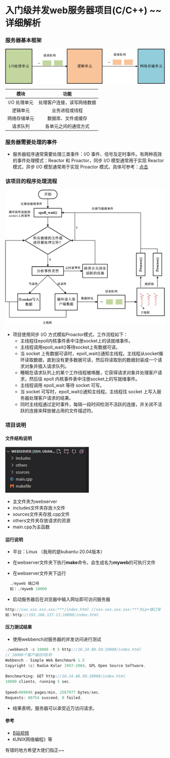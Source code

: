 # 入门级并发web服务器项目(C/C++)  ~~详细解析

### 服务器基本框架

![](https://github.com/XMULLT/IMG/raw/master/thread_img/服务器基本框架.jpg)

|     模块     |            功能            |
| :----------: | :------------------------: |
| I/O 处理单元 | 处理客户连接，读写网络数据 |
|   逻辑单元   |       业务进程或线程       |
| 网络存储单元 |     数据库、文件或缓存     |
|   请求队列   |    各单元之间的通信方式    |

### 服务器需要处理的事件

- 服务器程序通常需要处理三类事件：I/O 事件、信号及定时事件。有两种高效的事件处理模式：Reactor 和 Proactor，同步 I/O 模型通常用于实现 Reactor 模式，异步 I/O 模型通常用于实现 Proactor 模式。具体可参考：[点击](https://zhuanlan.zhihu.com/p/60189318)

### 该项目的程序处理流程

![](https://github.com/XMULLT/IMG/raw/master/thread_img/程序处理流程.jpg)

- 项目使用同步 I/O 方式模拟Proactor模式，工作流程如下： 
  - 主线程往epoll内核事件表中注册socket上的读就绪事件。
  - 主线程调用epoll_wait()等待socket上有数据可读。 
  - 当 socket 上有数据可读时，epoll_wait()通知主线程。主线程从socket循环读取数据，直到没有更多数据可读，然后将读取到的数据封装成一个请求对象并插入请求队列。 
  - 睡眠在请求队列上的某个工作线程被唤醒，它获得请求对象并处理客户请求，然后往 epoll 内核事件表中注册socket上的写就绪事件。 
  - 主线程调用 epoll_wait 等待 socket 可写。
  - 当 socket 可写时，epoll_wait()通知主线程。主线程往 socket 上写入服务器处理客户请求的结果。
  - 同时主线程通过定时事件，每隔一段时间检测不活跃的连接，并关闭不活跃的连接来释放被占用的文件描述符。

### 项目说明

#### 文件结构说明

![](https://github.com/XMULLT/IMG/raw/master/thread_img/文件夹结构图.jpg)

- 主文件夹为webserver
- includes文件夹存放.h文件
- sources文件夹存放.cpp文件
- others文件夹存放请求的资源
- main.cpp为主函数

#### 运行说明

- 平台：Linux （我用的是kubantu-20.04版本）

- 在webserver文件夹下执行**make**命令，会生成名为**myweb**的可执行文件

- 在webserver文件夹下运行

```c++
  ./myweb 端口号
  如：./myweb 10000
```

- 启动服务器后在浏览器中输入网址即可访问服务器

```c++
http://xxx.xxx.xxx.xxx:***/index.html //xxx.xxx.xxx.xxx:***为ip+端口号
如：http://192.168.137.11:10000/index.html
```

#### 压力测试结果

- 使用webbench对服务器的并发访问进行测试

```c++
./webbench -c 10000 -t 5 http://10.24.88.50:10000/index.html
// 10000个客户端访问5秒
Webbench - Simple Web Benchmark 1.5
Copyright (c) Radim Kolar 1997-2004, GPL Open Source Software.

Benchmarking: GET http://10.24.88.50:10000/index.html
10000 clients, running 5 sec.

Speed=969048 pages/min, 2567977 bytes/sec.
Requests: 80754 susceed, 0 failed.
```

- 结果表明，服务器可以承受近万访问请求。

#### 参考

- [B站视频](https://www.bilibili.com/video/BV1iJ411S7UA?from=search&seid=16481824339543181936)
- 《UNIX网络编程》等

有错的地方希望大佬们指正~~

